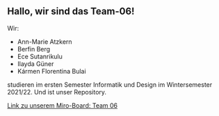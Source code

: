 ## Hallo, wir sind das Team-06! 

Wir: 
- Ann-Marie Atzkern
- Berfin Berg
- Ece Sutanrikulu
- Ilayda Güner
- Kármen Florentina Bulai

studieren im ersten Semester Informatik und Design im Wintersemester 2021/22. Und ist unser Repository. 


[Link zu unserem Miro-Board: Team 06](https://miro.com/app/board/o9J_llC7QLg=/)
